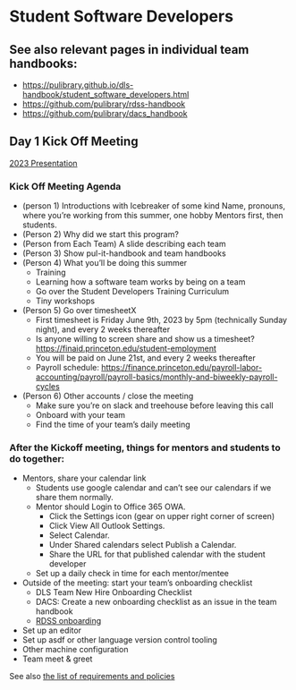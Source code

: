 # Student Software Developers
## See also relevant pages in individual team handbooks:

- https://pulibrary.github.io/dls-handbook/student_software_developers.html
- https://github.com/pulibrary/rdss-handbook
- https://github.com/pulibrary/dacs_handbook

## Day 1 Kick Off Meeting
  [2023 Presentation](https://docs.google.com/presentation/d/14z-n7cQcFpYGcFeGOGS-xcK8Z3dkWbD5A-_Pvvq5rGI/edit#slide=id.g24971a37b93_0_69 )
### Kick Off Meeting Agenda
* (person 1) Introductions with Icebreaker of some kind Name, pronouns, where you’re working from this summer, one hobby
  Mentors first, then students.
* (Person 2) Why did we start this program?
* (Person from Each Team) A slide describing each team 
* (Person 3) Show pul-it-handbook and team handbooks
* (Person 4) What you’ll be doing this summer
  * Training 
  * Learning how a software team works by being on a team
  * Go over the Student Developers Training Curriculum
  * Tiny workshops
* (Person 5) Go over timesheetX
  * First timesheet is Friday June 9th, 2023 by 5pm (technically Sunday night), and every 2 weeks thereafter
  * Is anyone willing to screen share and show us a timesheet? https://finaid.princeton.edu/student-employment 
  * You will be paid on June 21st, and every 2 weeks thereafter
  * Payroll schedule: https://finance.princeton.edu/payroll-labor-accounting/payroll/payroll-basics/monthly-and-biweekly-payroll-cycles
* (Person 6) Other accounts / close the meeting
  * Make sure you’re on slack and treehouse before leaving this call
  * Onboard with your team
  * Find the time of your team’s daily meeting

### After the Kickoff meeting, things for mentors and students to do together:
  * Mentors, share your calendar link
    * Students use google calendar and can’t see our calendars if we share them normally.
    * Mentor should Login to Office 365 OWA.
      * Click the Settings icon (gear on upper right corner of screen)
      * Click View All Outlook Settings.
      * Select Calendar.
      * Under Shared calendars select Publish a Calendar.
      * Share the URL for that published calendar with the student developer
    * Set up a daily check in time for each mentor/mentee
  * Outside of the meeting: start your team’s onboarding checklist
    * DLS Team New Hire Onboarding Checklist
    * DACS: Create a new onboarding checklist as an issue in the team handbook
    * [RDSS onboarding](https://github.com/pulibrary/rdss-handbook/blob/main/onboarding.md)
  * Set up an editor
  * Set up asdf or other language version control tooling
  * Other machine configuration
  * Team meet & greet


See also [the list of requirements and policies](requirements-and-policies.md)
